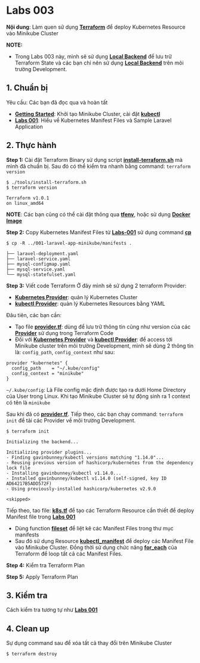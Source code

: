 # Labs 003

**Nội dung**: Làm quen sử dụng **[Terraform](https://www.terraform.io/)** để deploy Kubernetes Resource vào Minikube Cluster

**NOTE:**

- Trong Labs 003 này, mình sẽ sử dụng **[Local Backend](https://www.terraform.io/language/settings/backends/local)** để lưu trữ Terraform State và các bạn chỉ nên sử dụng **[Local Backend](https://www.terraform.io/language/settings/backends/local)** trên môi trường Development.

## 1. Chuẩn bị

Yêu cầu: Các bạn đã đọc qua và hoàn tất

- **[Getting Started](../../docs/getting_started.md)**: Khởi tạo Minikube Cluster, cài đặt **[kubectl](https://kubernetes.io/docs/tasks/tools/)**
- **[Labs 001](../001-laravel-app-minikube/)**: Hiểu về Kubernetes Manifest Files và Sample Laravel Application

## 2. Thực hành

**Step 1:** Cài đặt Terraform Binary sử dụng script **[install-terraform.sh](../../tools/install-terraform.sh)** mà mình đã chuẩn bị. Sau đó có thể kiểm tra nhanh bằng command: `terraform version`

```
$ ./tools/install-terraform.sh
$ terraform version

Terraform v1.0.1
on linux_amd64
```

**NOTE**: Các bạn cũng có thể cài đặt thông qua **[tfenv](https://github.com/tfutils/tfenv)**, hoặc sử dụng **[Docker Image](https://hub.docker.com/r/hashicorp/terraform/)**

**Step 2:** Copy Kubernetes Manifest Files từ **[Labs-001](../001-laravel-app-minikube/)** sử dụng command **[cp](https://man7.org/linux/man-pages/man1/cp.1.html)**

```
$ cp -R ../001-laravel-app-minikube/manifests .
```

```
├── laravel-deployment.yaml
├── laravel-service.yaml
├── mysql-configmap.yaml
├── mysql-service.yaml
└── mysql-statefulset.yaml
```

**Step 3:** Viết code Terraform
Ở đây mình sẽ sử dụng 2 terraform Provider:

- **[Kubernetes Provider](https://registry.terraform.io/providers/hashicorp/kubernetes/latest/docs)**: quản lý Kubernetes Cluster
- **[kubectl Provider](https://registry.terraform.io/providers/gavinbunney/kubectl/latest/docs)**: quản lý Kubernetes Resources bằng YAML

Đâu tiên, các bạn cần:

- Tạo file **[provider.tf](./provider.tf)**: dùng để lưu trữ thông tin cũng như version của các **[Provider](https://www.terraform.io/language/providers)** sử dụng trong Terraform Code
- Đối với **[Kubernetes Provider](https://registry.terraform.io/providers/hashicorp/kubernetes/latest/docs)** và **[kubectl Provider](https://registry.terraform.io/providers/gavinbunney/kubectl/latest/docs)**: để access tới Minikube cluster trên môi trường Development, mình sẽ dùng 2 thông tin là: `config_path`, `config_context` như sau:

```
provider "kubernetes" {
  config_path    = "~/.kube/config"
  config_context = "minikube"
}
```

`~/.kube/config`: Là File config mặc định được tạo ra dưới Home Directory của User trong Linux. Khi tạo Minikube Cluster sẽ tự động sinh ra 1 context có tên là `minikube`

Sau khi đã có **[provider.tf](./provider.tf)**. Tiếp theo, các bạn chạy command: `terraform init` để tải các Provider về môi trường Development.

```
$ terraform init

Initializing the backend...

Initializing provider plugins...
- Finding gavinbunney/kubectl versions matching "1.14.0"...
- Reusing previous version of hashicorp/kubernetes from the dependency lock file
- Installing gavinbunney/kubectl v1.14.0...
- Installed gavinbunney/kubectl v1.14.0 (self-signed, key ID AD64217B5ADD572F)
- Using previously-installed hashicorp/kubernetes v2.9.0

<skipped>
```

Tiếp theo, tao file: **[k8s.tf](./k8s.tf)** để tạo các Terraform Resource cần thiết để deploy Manifest file trong **[Labs 001](../001-laravel-app-minikube/)**

- Dùng function **[fileset](https://www.terraform.io/language/functions/fileset)** để liệt kê các Manifest Files trong thư mục manifests
- Sau đó sử dụng Resource **[kubectl_manifest](https://registry.terraform.io/providers/gavinbunney/kubectl/latest/docs/resources/kubectl_manifest)** để deploy các Manifest File vào Minikube Cluster. Đồng thời sử dụng chức năng **[for_each](https://www.terraform.io/language/meta-arguments/for_each)** của Terraform để loop tất cả các Manifest Files.

**Step 4:** Kiểm tra Terraform Plan

**Step 5:** Apply Terraform Plan

## 3. Kiểm tra

Cách kiểm tra tương tự như **[Labs 001](../001-laravel-app-minikube/)**

## 4. Clean up

Sự dụng command sau để xóa tất cả thay đổi trên Minikube Cluster

```
$ terraform destroy
```
